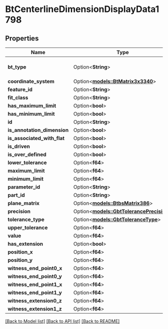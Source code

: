# BtCenterlineDimensionDisplayData1798

## Properties

Name | Type | Description | Notes
------------ | ------------- | ------------- | -------------
**bt_type** | Option<**String**> | Type of JSON object. | [optional]
**coordinate_system** | Option<[**models::BtMatrix3x3340**](BTMatrix3x3-340.md)> |  | [optional]
**feature_id** | Option<**String**> |  | [optional]
**fit_class** | Option<**String**> |  | [optional]
**has_maximum_limit** | Option<**bool**> |  | [optional]
**has_minimum_limit** | Option<**bool**> |  | [optional]
**id** | Option<**String**> |  | [optional]
**is_annotation_dimension** | Option<**bool**> |  | [optional]
**is_associated_with_flat** | Option<**bool**> |  | [optional]
**is_driven** | Option<**bool**> |  | [optional]
**is_over_defined** | Option<**bool**> |  | [optional]
**lower_tolerance** | Option<**f64**> |  | [optional]
**maximum_limit** | Option<**f64**> |  | [optional]
**minimum_limit** | Option<**f64**> |  | [optional]
**parameter_id** | Option<**String**> |  | [optional]
**part_id** | Option<**String**> |  | [optional]
**plane_matrix** | Option<[**models::BtbsMatrix386**](BTBSMatrix-386.md)> |  | [optional]
**precision** | Option<[**models::GbtTolerancePrecision**](GBTTolerancePrecision.md)> |  | [optional]
**tolerance_type** | Option<[**models::GbtToleranceType**](GBTToleranceType.md)> |  | [optional]
**upper_tolerance** | Option<**f64**> |  | [optional]
**value** | Option<**f64**> |  | [optional]
**has_extension** | Option<**bool**> |  | [optional]
**position_x** | Option<**f64**> |  | [optional]
**position_y** | Option<**f64**> |  | [optional]
**witness_end_point0_x** | Option<**f64**> |  | [optional]
**witness_end_point0_y** | Option<**f64**> |  | [optional]
**witness_end_point1_x** | Option<**f64**> |  | [optional]
**witness_end_point1_y** | Option<**f64**> |  | [optional]
**witness_extension0_z** | Option<**f64**> |  | [optional]
**witness_extension1_z** | Option<**f64**> |  | [optional]

[[Back to Model list]](../README.md#documentation-for-models) [[Back to API list]](../README.md#documentation-for-api-endpoints) [[Back to README]](../README.md)


